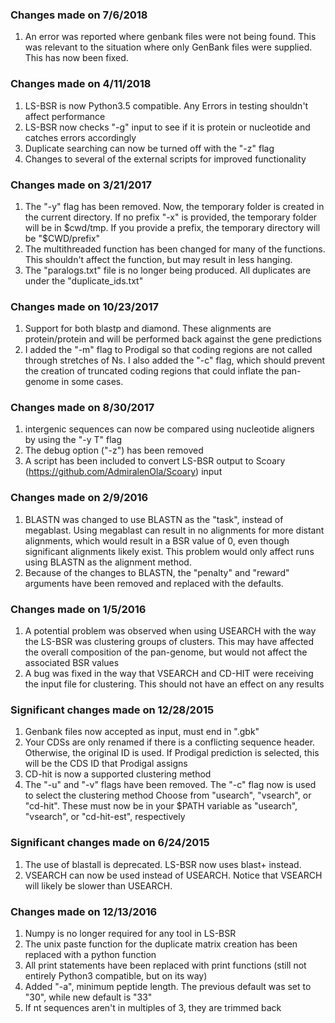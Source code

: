 
### Changes made on 7/6/2018 ###
1. An error was reported where genbank files were not being found. This was relevant to the situation where only GenBank files were supplied. This has now been fixed.

### Changes made on 4/11/2018 ###
1. LS-BSR is now Python3.5 compatible. Any Errors in testing shouldn't affect performance
2. LS-BSR now checks "-g" input to see if it is protein or nucleotide and catches errors accordingly
3. Duplicate searching can now be turned off with the "-z" flag
4. Changes to several of the external scripts for improved functionality

### Changes made on 3/21/2017 ###

1. The "-y" flag has been removed. Now, the temporary folder is created in the current directory. If no prefix "-x" is provided,
   the temporary folder will be in $cwd/tmp. If you provide a prefix, the temporary directory will be "$CWD/prefix"
2. The multithreaded function has been changed for many of the functions. This shouldn't affect the function, but may result in less hanging.
3. The "paralogs.txt" file is no longer being produced. All duplicates are under the "duplicate_ids.txt"

### Changes made on 10/23/2017 ###
1. Support for both blastp and diamond. These alignments are protein/protein and will be performed back against the gene predictions
2. I added the "-m" flag to Prodigal so that coding regions are not called through stretches of Ns. I also added the "-c" flag, which should prevent the creation of truncated coding regions that could inflate the pan-genome in some cases.

### Changes made on 8/30/2017 ###
1. intergenic sequences can now be compared using nucleotide aligners by using the "-y T" flag
2. The debug option ("-z") has been removed
3. A script has been included to convert LS-BSR output to Scoary (https://github.com/AdmiralenOla/Scoary) input

### Changes made on 2/9/2016 ###
1. BLASTN was changed to use BLASTN as the "task", instead of megablast. Using megablast can result in no alignments for more distant alignments, which would result in a BSR value of 0, even though significant alignments likely exist. This problem would only affect runs using BLASTN as the alignment method.
2. Because of the changes to BLASTN, the "penalty" and "reward" arguments have been removed and replaced with the defaults.


### Changes made on 1/5/2016 ###
1. A potential problem was observed when using USEARCH with the way the LS-BSR was clustering groups of clusters.
   This may have affected the overall composition of the pan-genome, but would not affect the associated BSR values
2. A bug was fixed in the way that VSEARCH and CD-HIT were receiving the input file for clustering. This should
   not have an effect on any results

### Significant changes made on 12/28/2015 ###
1. Genbank files now accepted as input, must end in ".gbk"
2. Your CDSs are only renamed if there is a conflicting sequence header. Otherwise,
   the original ID is used. If Prodigal prediction is selected, this will be the CDS ID that Prodigal assigns
3. CD-hit is now a supported clustering method
4. The "-u" and "-v" flags have been removed. The "-c" flag now is used to select the clustering method
   Choose from "usearch", "vsearch", or "cd-hit". These must now be in your $PATH variable as "usearch", "vsearch",
   or "cd-hit-est", respectively


### Significant changes made on 6/24/2015 ###

1. The use of blastall is deprecated. LS-BSR now uses blast+ instead.
2. VSEARCH can now be used instead of USEARCH. Notice that VSEARCH will likely be slower than USEARCH.

### Changes made on 12/13/2016 ###

1. Numpy is no longer required for any tool in LS-BSR
2. The unix paste function for the duplicate matrix creation has been replaced with a python function
3. All print statements have been replaced with print functions (still not entirely Python3 compatible, but on its way)
4. Added "-a", minimum peptide length. The previous default was set to "30", while new default is "33"
5. If nt sequences aren't in multiples of 3, they are trimmed back
